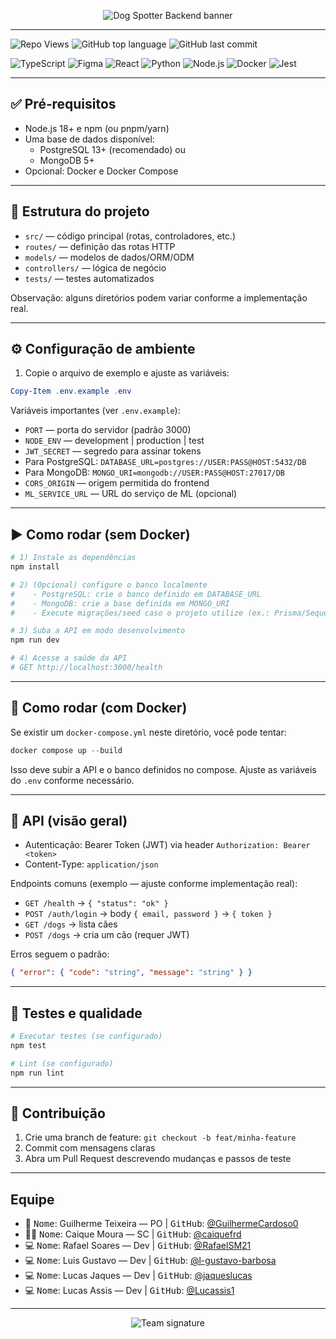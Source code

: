 <p align="center">
  <img src="https://readme-typing-svg.herokuapp.com?size=28&duration=4000&color=36BCF7&center=true&vCenter=true&width=600&lines=🐶+Dog+Spotter+;API+em+Nuvem+para+Localizar+C%C3%A3es;Candago+Building+Tech+" alt="Dog Spotter Backend banner">
</p>

---

![Repo Views](https://komarev.com/ghpvc/?username=candago-5&repo=ml&label=Views&color=blue&style=flat)
![GitHub top language](https://img.shields.io/github/languages/top/candago-5/ml?style=flat&color=green)
![GitHub last commit](https://img.shields.io/github/last-commit/candago-5/ml?color=yellow)


![TypeScript](https://img.shields.io/badge/-TypeScript-333333?style=flat&logo=typescript)
![Figma](https://img.shields.io/badge/-Figma-333333?style=flat&logo=figma)
![React](https://img.shields.io/badge/-React-333333?style=flat&logo=react)
![Python](https://img.shields.io/badge/-Python-333333?style=flat&logo=python)
![Node.js](https://img.shields.io/badge/-Node.js-333333?style=flat&logo=node.js)
![Docker](https://img.shields.io/badge/-Docker-333333?style=flat&logo=docker)
![Jest](https://img.shields.io/badge/-Jest-333333?style=flat&logo=jest)




---

## ✅ Pré‑requisitos
- Node.js 18+ e npm (ou pnpm/yarn)
- Uma base de dados disponível:
  - PostgreSQL 13+ (recomendado) ou
  - MongoDB 5+
- Opcional: Docker e Docker Compose

---

## 📂 Estrutura do projeto
- `src/` — código principal (rotas, controladores, etc.)
- `routes/` — definição das rotas HTTP
- `models/` — modelos de dados/ORM/ODM
- `controllers/` — lógica de negócio
- `tests/` — testes automatizados

Observação: alguns diretórios podem variar conforme a implementação real.

---

## ⚙️ Configuração de ambiente
1) Copie o arquivo de exemplo e ajuste as variáveis:

```powershell
Copy-Item .env.example .env
```

Variáveis importantes (ver `.env.example`):
- `PORT` — porta do servidor (padrão 3000)
- `NODE_ENV` — development | production | test
- `JWT_SECRET` — segredo para assinar tokens
- Para PostgreSQL: `DATABASE_URL=postgres://USER:PASS@HOST:5432/DB`
- Para MongoDB: `MONGO_URI=mongodb://USER:PASS@HOST:27017/DB`
- `CORS_ORIGIN` — origem permitida do frontend
- `ML_SERVICE_URL` — URL do serviço de ML (opcional)

---

## ▶️ Como rodar (sem Docker)
```powershell
# 1) Instale as dependências
npm install

# 2) (Opcional) configure o banco localmente
#    - PostgreSQL: crie o banco definido em DATABASE_URL
#    - MongoDB: crie a base definida em MONGO_URI
#    - Execute migrações/seed caso o projeto utilize (ex.: Prisma/Sequelize/Mongoose)

# 3) Suba a API em modo desenvolvimento
npm run dev

# 4) Acesse a saúde da API
# GET http://localhost:3000/health
```

---

## 🐳 Como rodar (com Docker)
Se existir um `docker-compose.yml` neste diretório, você pode tentar:

```powershell
docker compose up --build
```

Isso deve subir a API e o banco definidos no compose. Ajuste as variáveis do `.env` conforme necessário.

---

## 📘 API (visão geral)
- Autenticação: Bearer Token (JWT) via header `Authorization: Bearer <token>`
- Content-Type: `application/json`

Endpoints comuns (exemplo — ajuste conforme implementação real):
- `GET /health` → `{ "status": "ok" }`
- `POST /auth/login` → body `{ email, password }` → `{ token }`
- `GET /dogs` → lista cães
- `POST /dogs` → cria um cão (requer JWT)

Erros seguem o padrão:
```json
{ "error": { "code": "string", "message": "string" } }
```

---

## 🧪 Testes e qualidade
```powershell
# Executar testes (se configurado)
npm test

# Lint (se configurado)
npm run lint
```

---

## 🤝 Contribuição
1) Crie uma branch de feature: `git checkout -b feat/minha-feature`
2) Commit com mensagens claras
3) Abra um Pull Request descrevendo mudanças e passos de teste

---

##  Equipe
- 🤖 <kbd>Nome</kbd>: Guilherme Teixeira — PO | <kbd>GitHub</kbd>: [@GuilhermeCardoso0](https://github.com/Guilhermecardoso0)
- 👨‍💻 <kbd>Nome</kbd>: Caique Moura — SC | <kbd>GitHub</kbd>: [@caiquefrd](https://github.com/caiquefrd)
- 💻 <kbd>Nome</kbd>: Rafael Soares — Dev | <kbd>GitHub</kbd>: [@RafaelSM21](https://github.com/RafaelSM21)
- 💻 <kbd>Nome</kbd>: Luis Gustavo — Dev | <kbd>GitHub</kbd>: [@l-gustavo-barbosa](https://github.com/l-gustavo-barbosa)
- 💻 <kbd>Nome</kbd>: Lucas Jaques — Dev | <kbd>GitHub</kbd>: [@jaqueslucas](https://github.com/jaqueslucas)
- 💻 <kbd>Nome</kbd>: Lucas Assis — Dev | <kbd>GitHub</kbd>: [@Lucassis1](https://github.com/Lucassis1)

---

<p align="center">
  <img src="https://readme-typing-svg.herokuapp.com?size=24&duration=4000&color=FF5733&center=true&vCenter=true&width=500&lines=+Candago+Building+Tech+" alt="Team signature">
</p>

